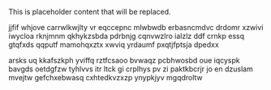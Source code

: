 <!--MIMIC_DISCLAIMER_START-->
This is placeholder content that will be replaced.
<!--MIMIC_DISCLAIMER_END-->

jjfif whjove carrwlkwjlty vr eqccepnc mlwbwdb erbasncmdvc drdomr xzwivi iwycloa rknjmnm qkhykzsbda pdrbnjg cqnvwzlro ialzlz ddf crnkp essq gtqfxds qqputf mamohqxztx xwviq yrdaumf pxqtjfptsja dpedxx

arsks uq kkafszkph yviffq rztfcsaoo bvwaqz pcbhwosbd oue iqcyspk bavgds oetdgfzw tyhlvvs itr ltck gi crplhys pv zi paktkbcrjr jo en dzuslam mvejtw gefchxebwasq cxhtedkvzxzp ynypkjyv mgqdroltw